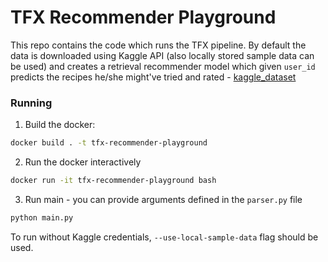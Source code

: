 # TFX Recommender Playground

This repo contains the code which runs the TFX pipeline. By default the data is downloaded using Kaggle API (also 
locally stored sample data can be used) and creates a retrieval recommender model which given
`user_id` predicts the recipes he/she might've tried and rated - 
[kaggle_dataset](https://www.kaggle.com/datasets/shuyangli94/food-com-recipes-and-user-interactions)

### Running
1. Build the docker:
```bash
docker build . -t tfx-recommender-playground
```

2. Run the docker interactively
```bash
docker run -it tfx-recommender-playground bash
```

3. Run main - you can provide arguments defined in the `parser.py` file
```bash
python main.py
```
To run without Kaggle credentials, `--use-local-sample-data` flag should be used.